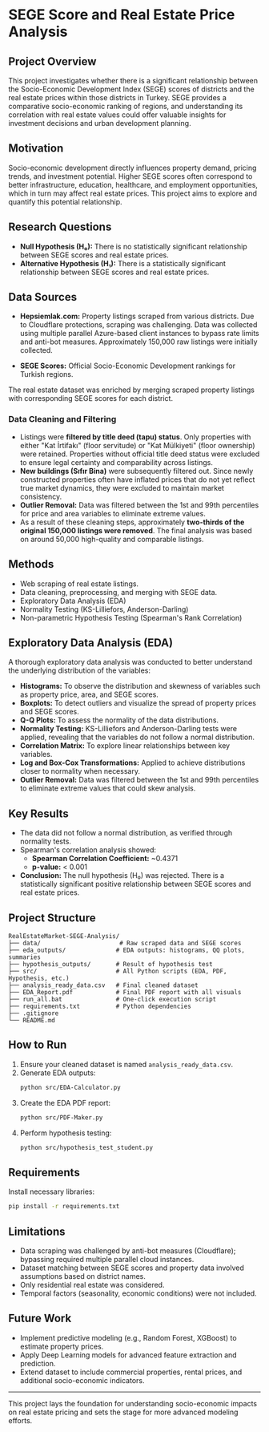 # SEGE Score and Real Estate Price Analysis

## Project Overview

This project investigates whether there is a significant relationship between the Socio-Economic Development Index (SEGE) scores of districts and the real estate prices within those districts in Turkey. SEGE provides a comparative socio-economic ranking of regions, and understanding its correlation with real estate values could offer valuable insights for investment decisions and urban development planning.

## Motivation

Socio-economic development directly influences property demand, pricing trends, and investment potential. Higher SEGE scores often correspond to better infrastructure, education, healthcare, and employment opportunities, which in turn may affect real estate prices. This project aims to explore and quantify this potential relationship.

## Research Questions

- **Null Hypothesis (H₀):** There is no statistically significant relationship between SEGE scores and real estate prices.
- **Alternative Hypothesis (H₁):** There is a statistically significant relationship between SEGE scores and real estate prices.

## Data Sources

- **Hepsiemlak.com:** Property listings scraped from various districts. Due to Cloudflare protections, scraping was challenging. Data was collected using multiple parallel Azure-based client instances to bypass rate limits and anti-bot measures. Approximately 150,000 raw listings were initially collected.

- **SEGE Scores:** Official Socio-Economic Development rankings for Turkish regions.

The real estate dataset was enriched by merging scraped property listings with corresponding SEGE scores for each district.

### Data Cleaning and Filtering

- Listings were **filtered by title deed (tapu) status**. Only properties with either "Kat İrtifakı" (floor servitude) or "Kat Mülkiyeti" (floor ownership) were retained. Properties without official title deed status were excluded to ensure legal certainty and comparability across listings.
- **New buildings (Sıfır Bina)** were subsequently filtered out. Since newly constructed properties often have inflated prices that do not yet reflect true market dynamics, they were excluded to maintain market consistency.
- **Outlier Removal:** Data was filtered between the 1st and 99th percentiles for price and area variables to eliminate extreme values.
- As a result of these cleaning steps, approximately **two-thirds of the original 150,000 listings were removed**. The final analysis was based on around 50,000 high-quality and comparable listings.

## Methods

- Web scraping of real estate listings.
- Data cleaning, preprocessing, and merging with SEGE data.
- Exploratory Data Analysis (EDA)
- Normality Testing (KS-Lilliefors, Anderson-Darling)
- Non-parametric Hypothesis Testing (Spearman's Rank Correlation)

## Exploratory Data Analysis (EDA)

A thorough exploratory data analysis was conducted to better understand the underlying distribution of the variables:

- **Histograms:** To observe the distribution and skewness of variables such as property price, area, and SEGE scores.
- **Boxplots:** To detect outliers and visualize the spread of property prices and SEGE scores.
- **Q-Q Plots:** To assess the normality of the data distributions.
- **Normality Testing:** KS-Lilliefors and Anderson-Darling tests were applied, revealing that the variables do not follow a normal distribution.
- **Correlation Matrix:** To explore linear relationships between key variables.
- **Log and Box-Cox Transformations:** Applied to achieve distributions closer to normality when necessary.
- **Outlier Removal:** Data was filtered between the 1st and 99th percentiles to eliminate extreme values that could skew analysis.

## Key Results

- The data did not follow a normal distribution, as verified through normality tests.
- Spearman's correlation analysis showed:
  - **Spearman Correlation Coefficient:** ~0.4371
  - **p-value:** < 0.001
- **Conclusion:** The null hypothesis (H₀) was rejected. There is a statistically significant positive relationship between SEGE scores and real estate prices.

## Project Structure

```
RealEstateMarket-SEGE-Analysis/
├── data/                      # Raw scraped data and SEGE scores
├── eda_outputs/              # EDA outputs: histograms, QQ plots, summaries
├── hypothesis_outputs/       # Result of hypothesis test
├── src/                      # All Python scripts (EDA, PDF, Hypothesis, etc.)
├── analysis_ready_data.csv   # Final cleaned dataset
├── EDA_Report.pdf            # Final PDF report with all visuals
├── run_all.bat               # One-click execution script
├── requirements.txt          # Python dependencies
├── .gitignore
└── README.md
```

## How to Run

1. Ensure your cleaned dataset is named `analysis_ready_data.csv`.
2. Generate EDA outputs:
    ```bash
    python src/EDA-Calculator.py
    ```
3. Create the EDA PDF report:
    ```bash
    python src/PDF-Maker.py
    ```
4. Perform hypothesis testing:
    ```bash
    python src/hypothesis_test_student.py
    ```

## Requirements

Install necessary libraries:
```bash
pip install -r requirements.txt
```

## Limitations

- Data scraping was challenged by anti-bot measures (Cloudflare); bypassing required multiple parallel cloud instances.
- Dataset matching between SEGE scores and property data involved assumptions based on district names.
- Only residential real estate was considered.
- Temporal factors (seasonality, economic conditions) were not included.

## Future Work

- Implement predictive modeling (e.g., Random Forest, XGBoost) to estimate property prices.
- Apply Deep Learning models for advanced feature extraction and prediction.
- Extend dataset to include commercial properties, rental prices, and additional socio-economic indicators.

---

This project lays the foundation for understanding socio-economic impacts on real estate pricing and sets the stage for more advanced modeling efforts.

